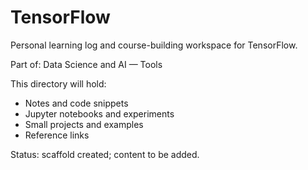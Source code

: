 # TensorFlow

Personal learning log and course-building workspace for TensorFlow.

Part of: Data Science and AI — Tools

This directory will hold:
- Notes and code snippets
- Jupyter notebooks and experiments
- Small projects and examples
- Reference links

Status: scaffold created; content to be added.
